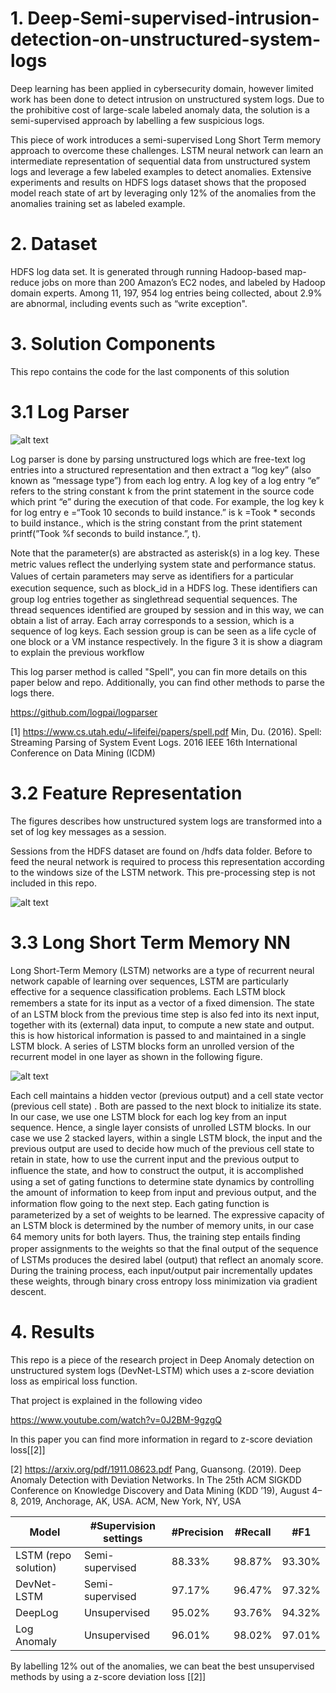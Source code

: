 # 1. Deep-Semi-supervised-intrusion-detection-on-unstructured-system-logs

Deep learning has been applied in cybersecurity domain, however limited work has been done to detect intrusion on unstructured system logs. Due to the prohibitive cost of large-scale labeled anomaly data, the solution is a semi-supervised approach by labelling a few suspicious logs. 

This piece of work introduces a semi-supervised Long Short Term memory approach to overcome these challenges. LSTM neural network can learn an intermediate representation of sequential data from unstructured system logs and leverage a few labeled examples to detect anomalies. Extensive experiments and results on HDFS logs dataset shows that the proposed model reach state of art by leveraging only 12% of the anomalies from the anomalies training set as labeled example. 

# 2. Dataset

HDFS log data set.
It is generated through running Hadoop-based map-reduce jobs on more than 200 Amazon’s EC2 nodes, and labeled by Hadoop domain experts. Among 11, 197, 954 log entries being collected, about 2.9% are abnormal, including events such as “write exception".

# 3. Solution Components

This repo contains the code for the last components of this solution

# 3.1 Log Parser
![alt text](https://github.com/robeespi/Deep-intrusion-detection-on-unstructured-system-logs/blob/main/Log%20Parser%20Example.jpeg)

Log parser is done by parsing unstructured logs which are free-text log entries into a structured representation and then extract a “log key” (also known as “message type”) from each log entry. A log key of a log entry “e” refers to the string constant k from the print statement in the source code which print “e” during the execution of that code. For example, the log key k for log entry e =“Took 10 seconds to build instance.” is k =Took * seconds to build instance., which is the string constant from the print statement printf(”Took %f seconds to build instance.”, t).

Note that the parameter(s) are abstracted as asterisk(s) in a log key. These metric values reﬂect the underlying system state and performance status. Values of certain parameters may serve as identiﬁers for a particular execution sequence, such as block_id in a HDFS log. These identiﬁers can group log entries together as singlethread sequential sequences. The thread sequences identified are grouped by session and in this way, we can obtain a list of array. Each array corresponds to a session, which is a sequence of log keys. Each session group is can be seen as a life cycle of one block or a VM instance respectively. In the figure 3 it is show a diagram to explain the previous workflow

This log parser method is called "Spell", you can fin more details on this paper below and repo. Additionally, you can find other methods to parse the logs there.



https://github.com/logpai/logparser

<a id="1">[1]</a> 
https://www.cs.utah.edu/~lifeifei/papers/spell.pdf Min, Du. (2016). 
Spell: Streaming Parsing of System Event Logs. 
2016 IEEE 16th International Conference on Data Mining (ICDM)

# 3.2 Feature Representation

The figures describes how unstructured system logs are transformed into a set of log key messages as a session. 

Sessions from the HDFS dataset are found on /hdfs data folder. Before to feed the neural network is required to process this representation according to the windows size of the LSTM network. This pre-processing step is not included in this repo.


![alt text](https://github.com/robeespi/Deep-intrusion-detection-on-unstructured-system-logs/blob/main/scheme.png)

# 3.3 Long Short Term Memory NN

Long Short-Term Memory (LSTM) networks are a type of recurrent neural network capable of learning over sequences, LSTM are particularly effective for a sequence classification problems. Each LSTM block remembers a state for its input as a vector of a ﬁxed dimension. The state of an LSTM block from the previous time step is also fed into its next input, together with its (external) data input, to compute a new state and output. this is how historical information is passed to and maintained in a single LSTM block. A series of LSTM blocks form an unrolled version of the recurrent model in one layer as shown in the following figure.

![alt text](https://github.com/robeespi/Deep-intrusion-detection-on-unstructured-system-logs/blob/main/lstm.jpeg)

Each cell maintains a hidden vector (previous output) and a cell state vector (previous cell state) . Both are passed to the next block to initialize its state. In our case, we use one LSTM block for each log key from an input sequence. Hence, a single layer consists of unrolled LSTM blocks. In our case we use 2 stacked layers, within a single LSTM block, the input and the previous output are used to decide how much of the previous cell state to retain in state, how to use the current input and the previous output to inﬂuence the state, and how to construct the output, it is accomplished using a set of gating functions to determine state dynamics by controlling the amount of information to keep from input and previous output, and the information ﬂow going to the next step. Each gating function is parameterized by a set of weights to be learned. The expressive capacity of an LSTM block is determined by the number of memory units, in our case 64 memory units for both layers. Thus, the training step entails ﬁnding proper assignments to the weights so that the ﬁnal output of the sequence of LSTMs produces the desired label (output) that reflect an anomaly score. During the training process, each input/output pair incrementally updates these weights, through binary cross entropy loss minimization via gradient descent.

# 4. Results

This repo is a piece of the research project in Deep Anomaly detection on unstructured system logs (DevNet-LSTM) which uses a z-score deviation loss as empirical loss function.

That project is explained in the following video

https://www.youtube.com/watch?v=0J2BM-9gzgQ

In this paper you can find more information in regard to z-score deviation loss[[2]]


<a id="2">[2]</a> 
https://arxiv.org/pdf/1911.08623.pdf Pang, Guansong. (2019). 
Deep Anomaly Detection with Deviation Networks. 
In The 25th ACM SIGKDD Conference on Knowledge Discovery and Data Mining (KDD ’19), August 4–8, 2019, Anchorage, AK, USA. ACM, New York, NY, USA

Model | #Supervision settings | #Precision | #Recall | #F1 | 
--- | --- | --- | --- | --- |
LSTM (repo solution) | Semi-supervised | 88.33% | 98.87% | 93.30% | 
DevNet-LSTM | Semi-supervised | 97.17% | 96.47% | 97.32% | 
DeepLog | Unsupervised | 95.02% | 93.76% | 94.32% | 
Log Anomaly | Unsupervised | 96.01% | 98.02% | 97.01% | 

By labelling 12% out of the anomalies, we can beat the best unsupervised methods by using a z-score deviation loss [[2]] 




